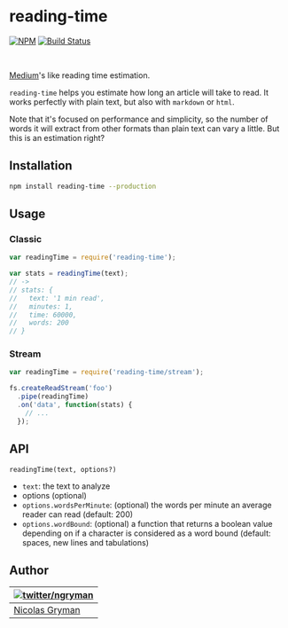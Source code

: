 # reading-time

[![NPM](http://img.shields.io/npm/v/reading-time.svg)](https://www.npmjs.org/package/reading-time) [![Build Status](http://img.shields.io/travis/ngryman/reading-time.svg)](https://travis-ci.org/ngryman/reading-time)

<br>

[Medium]'s like reading time estimation.

`reading-time` helps you estimate how long an article will take to read.
It works perfectly with plain text, but also with `markdown` or `html`.

Note that it's focused on performance and simplicity, so the number of words it will extract from other formats than
plain text can vary a little. But this is an estimation right?

[medium]: https://medium.com

## Installation

```sh
npm install reading-time --production
```

## Usage

### Classic

```javascript
var readingTime = require('reading-time');

var stats = readingTime(text);
// ->
// stats: {
//   text: '1 min read',
//   minutes: 1,
//   time: 60000,
//   words: 200
// }
```

### Stream

```javascript
var readingTime = require('reading-time/stream');

fs.createReadStream('foo')
  .pipe(readingTime)
  .on('data', function(stats) {
    // ...
  });
```

## API

`readingTime(text, options?)`

- `text`: the text to analyze
- options (optional)
- `options.wordsPerMinute`: (optional) the words per minute an average reader can read (default: 200)
- `options.wordBound`: (optional) a function that returns a boolean value depending on if a character is considered as a word bound (default: spaces, new lines and tabulations)

## Author

| [![twitter/ngryman](http://gravatar.com/avatar/2e1c2b5e153872e9fb021a6e4e376ead?size=70)](http://twitter.com/ngryman 'Follow @ngryman on Twitter') |
| -------------------------------------------------------------------------------------------------------------------------------------------------- |
| [Nicolas Gryman](http://ngryman.sh)                                                                                                                |
